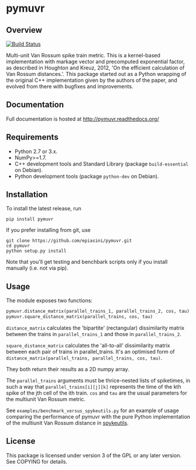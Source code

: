 # pymuvr
## Overview
[![Build Status](https://travis-ci.org/epiasini/pymuvr.svg?branch=master)](https://travis-ci.org/epiasini/pymuvr)

Multi-unit Van Rossum spike train metric. This is a kernel-based
implementation with markage vector and precomputed exponential factor,
as described in Houghton and Kreuz, 2012, 'On the efficient
calculation of Van Rossum distances.'. This package started out as a 
Python wrapping of the original C++ implementation given by the authors
of the paper, and evolved from there with bugfixes and improvements.

## Documentation
Full documentation is hosted at http://pymuvr.readthedocs.org/

## Requirements
- Python 2.7 or 3.x.
- NumPy>=1.7.
- C++ development tools and Standard Library (package `build-essential` on Debian).
- Python development tools (package `python-dev` on Debian).

## Installation
To install the latest release, run
```shell
pip install pymuvr
```
If you prefer installing from git, use
```shell
git clone https://github.com/epiasini/pymuvr.git
cd pymuvr
python setup.py install
```
Note that you'll get testing and benchbark scripts only if you install
manually (i.e. not via pip).

## Usage
The module exposes two functions:
```python
pymuvr.distance_matrix(parallel_trains_1, parallel_trains_2, cos, tau)
pymuvr.square_distance_matrix(parallel_trains, cos, tau)
```
`distance_matrix` calculates the 'bipartite' (rectangular) dissimilarity
matrix between the trains in `parallel_trains_1` and those in 
`parallel_trains_2`.

`square_distance_matrix` calculates the 'all-to-all' dissimilarity
matrix between each pair of trains in parallel_trains. It's an optimised
form of `distance_matrix(parallel_trains, parallel_trains, cos, tau)`.

They both return their results as a 2D numpy array.

The `parallel_trains` arguments must be thrice-nested lists of spiketimes,
in such a way that `parallel_trains[i][j][k]` represents the time of the
kth spike of the jth cell of the ith train.
`cos` and `tau` are the usual parameters for the multiunit Van Rossum metric.

See `examples/benchmark_versus_spykeutils.py` for an example of usage
comparing the performance of pymuvr with the pure Python
implementation of the multiunit Van Rossum distance in
[spykeutils](https://github.com/rproepp/spykeutils).

## License
This package is licensed under version 3 of the GPL or any later
version. See COPYING for details.

